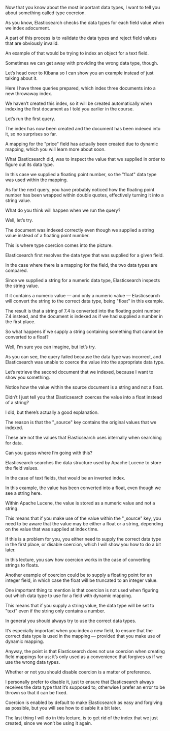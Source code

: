 Now that you know about the most important data types, I want to tell you about something called type coercion.

As you know, Elasticsearch checks the data types for each field value when we index adocument.

A part of this process is to validate the data types and reject field values that are obviously invalid.

An example of that would be trying to index an object for a text field.

Sometimes we can get away with providing the wrong data type, though.

Let’s head over to Kibana so I can show you an example instead of just talking about it.

Here I have three queries prepared, which index three documents into a new throwaway index.

We haven’t created this index, so it will be created automatically when indexing the first document as I told you earlier in the course.

Let’s run the first query.

The index has now been created and the document has been indexed into it, so no surprises so far.

A mapping for the "price" field has actually been created due to dynamic mapping, which you will learn more about soon.

What Elasticsearch did, was to inspect the value that we supplied in order to figure out its data type.

In this case we supplied a floating point number, so the "float" data type was used within the mapping.

As for the next query, you have probably noticed how the floating point number has been wrapped within double quotes, effectively turning it into a string value.

What do you think will happen when we run the query?

Well, let’s try.

The document was indexed correctly even though we supplied a string value instead of a floating point number.

This is where type coercion comes into the picture.

Elasticsearch first resolves the data type that was supplied for a given field.

In the case where there is a mapping for the field, the two data types are compared.

Since we supplied a string for a numeric data type, Elasticsearch inspects the string value.

If it contains a numeric value — and only a numeric value — Elasticsearch will convert the string to the correct data type, being "float" in this example.

The result is that a string of 7.4 is converted into the floating point number 7.4 instead, and the document is indexed as if we had supplied a number in the first place.

So what happens if we supply a string containing something that cannot be converted to a float?

Well, I’m sure you can imagine, but let’s try.

As you can see, the query failed because the data type was incorrect, and Elasticsearch was unable to coerce the value into the appropriate data type.

Let’s retrieve the second document that we indexed, because I want to show you something.

Notice how the value within the source document is a string and not a float.

Didn’t I just tell you that Elasticsearch coerces the value into a float instead of a string?

I did, but there’s actually a good explanation.

The reason is that the "_source" key contains the original values that we indexed.

These are not the values that Elasticsearch uses internally when searching for data.

Can you guess where I’m going with this?

Elasticsearch searches the data structure used by Apache Lucene to store the field values.

In the case of text fields, that would be an inverted index.

In this example, the value has been converted into a float, even though we see a string here.

Within Apache Lucene, the value is stored as a numeric value and not a string.

This means that if you make use of the value within the "_source" key, you need to be aware that the value may be either a float or a string, depending on the value that was supplied at index time.

If this is a problem for you, you either need to supply the correct data type in the first place, or disable coercion, which I will show you how to do a bit later.

In this lecture, you saw how coercion works in the case of converting strings to floats.

Another example of coercion could be to supply a floating point for an integer field, in which case the float will be truncated to an integer value.

One important thing to mention is that coercion is not used when figuring out which data type to use for a field with dynamic mapping.

This means that if you supply a string value, the data type will be set to "text" even if the string only contains a number.

In general you should always try to use the correct data types.

It’s especially important when you index a new field, to ensure that the correct data type is used in the mapping — provided that you make use of dynamic mapping.

Anyway, the point is that Elasticsearch does not use coercion when creating field mappings for us; it’s only used as a convenience that forgives us if we use the wrong data types.

Whether or not you should disable coercion is a matter of preference.

I personally prefer to disable it, just to ensure that Elasticsearch always receives the data type that it’s supposed to; otherwise I prefer an error to be thrown so that it can be fixed.

Coercion is enabled by default to make Elasticsearch as easy and forgiving as possible, but you will see how to disable it a bit later.

The last thing I will do in this lecture, is to get rid of the index that we just created, since we won’t be using it again.